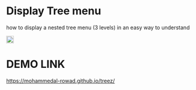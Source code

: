 # Display Tree menu

how to display a nested tree menu (3 levels) in an easy way to understand


<p>
    <img width="20" height="20" src="https://emojis.slackmojis.com/emojis/images/1517898183/3499/hidethepain.png?1517898183" />
</p>


# DEMO LINK

https://mohammedal-rowad.github.io/treez/
